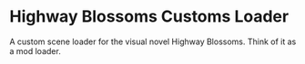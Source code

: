 # Highway Blossoms Customs Loader
A custom scene loader for the visual novel Highway Blossoms. Think of it as a mod loader.
